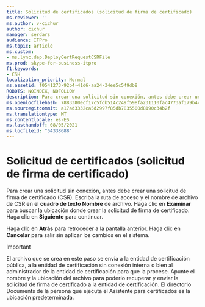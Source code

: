 ```yaml
---
title: Solicitud de certificados (solicitud de firma de certificado)
ms.reviewer: ''
ms.author: v-cichur
author: cichur
manager: serdars
audience: ITPro
ms.topic: article
ms.custom:
- ms.lync.dep.DeployCertRequestCSRFile
ms.prod: skype-for-business-itpro
f1.keywords:
- CSH
localization_priority: Normal
ms.assetid: f0541273-92b4-41d6-aa24-34ee5c549db8
ROBOTS: NOINDEX, NOFOLLOW
description: Para crear una solicitud sin conexión, antes debe crear una solicitud de firma de certificado (CSR). Escriba la ruta de acceso y el nombre de archivo de CSR en el cuadro de texto Nombre de archivo. Haga clic en Examinar para buscar la ubicación donde crear la solicitud de firma de certificado. Haga clic en Siguiente para continuar.
ms.openlocfilehash: 7883380ecf17c5fdb514c249f598fa231110fac4773af179b4c908ca8a70b8ea
ms.sourcegitcommit: a17ad3332ca5d2997f85db7835500d8190c34b2f
ms.translationtype: MT
ms.contentlocale: es-ES
ms.lasthandoff: 08/05/2021
ms.locfileid: "54338688"
---
```

# <a name="certificate-request-certificate-signing-request"></a>Solicitud de certificados (solicitud de firma de certificado)
 
Para crear una solicitud sin conexión, antes debe crear una solicitud de firma de certificado (CSR). Escriba la ruta de acceso y el nombre de archivo de CSR en el **cuadro de texto Nombre** de archivo. Haga clic en **Examinar** para buscar la ubicación donde crear la solicitud de firma de certificado. Haga clic en **Siguiente** para continuar.
  
Haga clic en **Atrás** para retroceder a la pantalla anterior. Haga clic en **Cancelar** para salir sin aplicar los cambios en el sistema.
  
> [!IMPORTANT]
> El archivo que se crea en este paso se envía a la entidad de certificación pública, a la entidad de certificación sin conexión interna o bien al administrador de la entidad de certificación para que la procese. Apunte el nombre y la ubicación del archivo para poderlo recuperar y enviar la solicitud de firma de certificado a la entidad de certificación. El directorio Documents de la persona que ejecuta el Asistente para certificados es la ubicación predeterminada. 
  

